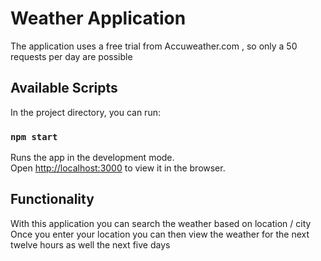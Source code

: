 # Weather Application
The application uses a free trial from Accuweather.com , so only a 50 requests per day are possible

## Available Scripts

In the project directory, you can run:

### `npm start`

Runs the app in the development mode.\
Open [http://localhost:3000](http://localhost:3000) to view it in the browser.


## Functionality

With this application you can search the weather based on location / city
Once you enter your location you can then view the weather for the next twelve hours as well the next five days






